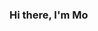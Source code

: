 ### Hi there, I'm Mo <img src="https://media.giphy.com/media/hvRJCLFzcasrR4ia7z/giphy.gif" width="18.5px" height="14.5px"/>

<!--
**MoyinShabi/MoyinShabi** is a ✨ _special_ ✨ repository because its `README.md` (this file) appears on your GitHub profile.

Here are some ideas to get you started:

- 🔭 I’m currently working on ...
- 🌱 I’m currently learning ...
- 👯 I’m looking to collaborate on ...
- 🤔 I’m looking for help with ...
- 💬 Ask me about ...
- 📫 How to reach me: ...
- 😄 Pronouns: ...
- ⚡ Fun fact: ...
-->
